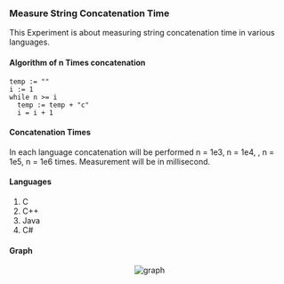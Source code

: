 ### Measure String Concatenation Time
This Experiment is about measuring string concatenation time in various languages.   
#### Algorithm of n Times concatenation
    temp := "" 
    i := 1
    while n >= i 
      temp := temp + "c"
      i = i + 1

#### Concatenation Times 
In each language concatenation will be performed n = 1e3, n = 1e4, , n = 1e5, n = 1e6 times. Measurement will be in millisecond.  

#### Languages 
1. C
2. C++
3. Java
4. C#

#### Graph 
<p align="center">
  <img src="https://github.com/Arinmis/cse-akdeniz/blob/main/fall-2021/data-structures/experiments/ex-1/docs/graph.py" alt="graph">
</p>
